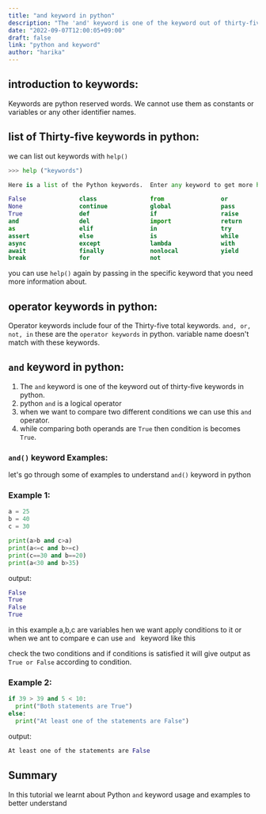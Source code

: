 ```yaml
---
title: "and keyword in python"
description: "The 'and' keyword is one of the keyword out of thirty-five keywords in python"
date: "2022-09-07T12:00:05+09:00"
draft: false
link: "python and keyword"
author: "harika"
---
```


## introduction to keywords:
Keywords are python reserved words.
We cannot use them as constants or variables or any other identifier names.

## list of Thirty-five keywords in python:
we can list out keywords with `help()` 

```python
>>> help ("keywords")

Here is a list of the Python keywords.  Enter any keyword to get more help.

False               class               from                or
None                continue            global              pass
True                def                 if                  raise
and                 del                 import              return
as                  elif                in                  try
assert              else                is                  while
async               except              lambda              with
await               finally             nonlocal            yield
break               for                 not                 
```

you can use `help()` again by passing in the specific keyword that you need more information about. 


## operator keywords in python:
Operator keywords include four of the Thirty-five  total keywords. 
`and, or, not, in` these are the `operator keywords` in python.
variable name doesn't match with these keywords.


## `and` keyword in python:

1. The `and` keyword is one of the keyword out of thirty-five keywords in python.
2. python `and` is a logical operator
3. when we want to compare two different conditions we can use this `and` operator.
4. while comparing both operands are `True` then condition is becomes `True`.

### `and()` keyword Examples:

let's go through some of examples to understand `and()` keyword in python

### Example 1:

```python
a = 25
b = 40
c = 30

print(a>b and c>a)
print(a<=c and b>=c)
print(c==30 and b==20) 
print(a<30 and b>35) 
```
output:

```python
False
True
False
True
```
in this example a,b,c are variables hen we want apply conditions to it or when we ant to compare e can use `and ` keyword like this

check the two conditions and if conditions is satisfied it will give output as `True or False` according to condition.

### Example 2:

```python
if 39 > 39 and 5 < 10:
  print("Both statements are True")
else:
  print("At least one of the statements are False")
```

output:

```python
At least one of the statements are False
```

## Summary
In this tutorial we learnt about Python `and` keyword usage and examples to better understand